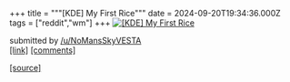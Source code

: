 +++
title = """[KDE] My First Rice"""
date = 2024-09-20T19:34:36.000Z
tags = ["reddit","wm"]
+++
[![[KDE] My First Rice](https://b.thumbs.redditmedia.com/EtafIVbLg0_qcR6ipczO1CT_HJ3YyqTmV-ywP3MuqPE.jpg "[KDE] My First Rice")](https://www.reddit.com/r/unixporn/comments/1flki76/kde_my_first_rice/)

submitted by [/u/NoMansSkyVESTA](https://www.reddit.com/user/NoMansSkyVESTA)  
[\[link\]](https://www.reddit.com/gallery/1flki76) [\[comments\]](https://www.reddit.com/r/unixporn/comments/1flki76/kde_my_first_rice/)

[[source]](https://www.reddit.com/r/unixporn/comments/1flki76/kde_my_first_rice/)
